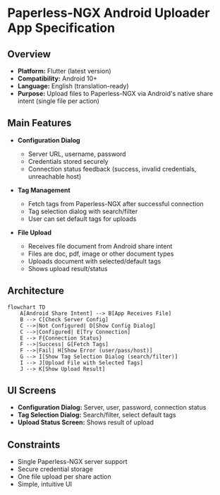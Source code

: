 # Paperless-NGX Android Uploader App Specification

## Overview

- **Platform:** Flutter (latest version)
- **Compatibility:** Android 10+
- **Language:** English (translation-ready)
- **Purpose:** Upload files to Paperless-NGX via Android's native share intent (single file per action)

## Main Features

- **Configuration Dialog**
  - Server URL, username, password
  - Credentials stored securely
  - Connection status feedback (success, invalid credentials, unreachable host)

- **Tag Management**
  - Fetch tags from Paperless-NGX after successful connection
  - Tag selection dialog with search/filter
  - User can set default tags for uploads

- **File Upload**
  - Receives file document from Android share intent
  - Files are doc, pdf, image or other document types
  - Uploads document with selected/default tags
  - Shows upload result/status

## Architecture

```mermaid
flowchart TD
    A[Android Share Intent] --> B[App Receives File]
    B --> C[Check Server Config]
    C -->|Not Configured| D[Show Config Dialog]
    C -->|Configured| E[Try Connection]
    E --> F{Connection Status}
    F -->|Success| G[Fetch Tags]
    F -->|Fail| H[Show Error (user/pass/host)]
    G --> I[Show Tag Selection Dialog (search/filter)]
    I --> J[Upload File with Selected Tags]
    J --> K[Show Upload Result]
```

## UI Screens

- **Configuration Dialog:** Server, user, password, connection status
- **Tag Selection Dialog:** Search/filter, select default tags
- **Upload Status Screen:** Shows result of upload

## Constraints

- Single Paperless-NGX server support
- Secure credential storage
- One file upload per share action
- Simple, intuitive UI
